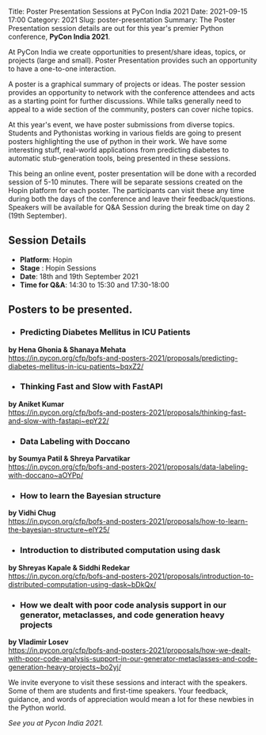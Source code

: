 Title: Poster Presentation Sessions at PyCon India 2021
Date: 2021-09-15 17:00
Category: 2021
Slug: poster-presentation
Summary: The  Poster Presentation session details are out for this year's premier Python conference, **PyCon India 2021**.


At PyCon India we create opportunities to present/share ideas, topics, or projects (large and small). Poster Presentation provides such an opportunity to have a one-to-one interaction.

A poster is a  graphical summary of projects or ideas. The poster session provides an opportunity to network with the conference attendees and acts as a starting point for further discussions. While talks generally need to appeal to a wide section of the community, posters can cover niche topics.


At this year's event, we have poster submissions from diverse topics. Students and Pythonistas working in various fields are going to present posters highlighting the use of python in their work. We have some interesting stuff, real-world applications from predicting diabetes to automatic stub-generation tools, being presented in these sessions.

This being an online event, poster presentation will be done with a recorded session of 5-10 minutes.  There will be separate sessions created on the Hopin platform for each poster. The participants can visit these any time during both the days of the conference and leave their feedback/questions. 
Speakers will be available for Q&A Session during the break time on day 2 (19th September).

## Session Details 
- **Platform**: Hopin 
- **Stage** : Hopin Sessions
- **Date**: 18th and 19th September 2021
- **Time for Q&A**: 14:30 to 15:30   and  17:30-18:00



## Posters to be presented.

- ### Predicting Diabetes Mellitus in ICU Patients 
**by Hena Ghonia & Shanaya Mehata**  
<https://in.pycon.org/cfp/bofs-and-posters-2021/proposals/predicting-diabetes-mellitus-in-icu-patients~bqxZ2/>

- ### Thinking Fast and Slow with FastAPI                                       
**by Aniket Kumar**  
<https://in.pycon.org/cfp/bofs-and-posters-2021/proposals/thinking-fast-and-slow-with-fastapi~epY22/>
    
- ### Data Labeling with Doccano                                          
**by Soumya Patil & Shreya Parvatikar**  
<https://in.pycon.org/cfp/bofs-and-posters-2021/proposals/data-labeling-with-doccano~aOYPp/>

- ### How to learn the Bayesian structure                                         
**by Vidhi Chug**  
<https://in.pycon.org/cfp/bofs-and-posters-2021/proposals/how-to-learn-the-bayesian-structure~elY25/>
 
- ### Introduction to distributed computation using dask                          
**by Shreyas Kapale & Siddhi Redekar**              
<https://in.pycon.org/cfp/bofs-and-posters-2021/proposals/introduction-to-distributed-computation-using-dask~bDkQx/>

- ### How we dealt with poor code analysis support in our generator, metaclasses, and code generation heavy projects                              
**by Vladimir Losev**  
<https://in.pycon.org/cfp/bofs-and-posters-2021/proposals/how-we-dealt-with-poor-code-analysis-support-in-our-generator-metaclasses-and-code-generation-heavy-projects~bo2yj/>


We invite everyone to visit these sessions and interact with the speakers. Some of them are students and first-time speakers. Your feedback, guidance, and words of appreciation would mean a lot for these newbies in the Python world. 

_See you at Pycon India 2021._
